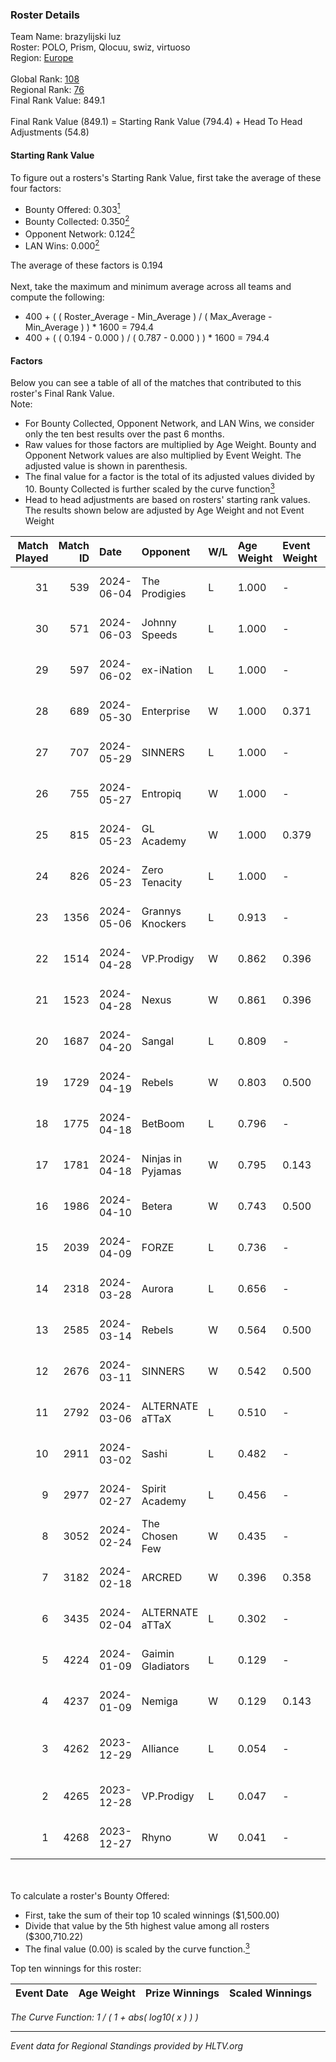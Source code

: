 ### Roster Details<br />
Team Name: brazylijski luz<br />
Roster: POLO, Prism, Qlocuu, swiz, virtuoso<br />
Region: [Europe]( ../standings_europe.md)<br />
<br />
Global Rank: [108](../standings_global.md)<br />
Regional Rank: [76]( ../standings_europe.md)<br />
Final Rank Value:  849.1<br />
<br />
Final Rank Value (849.1) = Starting Rank Value (794.4) + Head To Head Adjustments (54.8)<br />

#### Starting Rank Value<br />
To figure out a rosters's Starting Rank Value, first take the average of these four factors:<br />
- Bounty Offered: 0.303[<sup>1</sup>](#table2)
- Bounty Collected: 0.350[<sup>2</sup>](#table1)
- Opponent Network: 0.124[<sup>2</sup>](#table1)
- LAN Wins: 0.000[<sup>2</sup>](#table1)

The average of these factors is 0.194<br />
<br />
Next, take the maximum and minimum average across all teams and compute the following:<br />
- 400 + ( ( Roster_Average - Min_Average ) / ( Max_Average - Min_Average ) ) * 1600 = 794.4
- 400 + ( ( 0.194 - 0.000 ) / ( 0.787 - 0.000 ) ) * 1600 = 794.4


#### Factors<br />
Below you can see a table of all of the matches that contributed to this roster's Final Rank Value.<br />
Note:<br />

- For Bounty Collected, Opponent Network, and LAN Wins, we consider only the ten best results over the past 6 months.
- Raw values for those factors are multiplied by Age Weight. Bounty and Opponent Network values are also multiplied by Event Weight. The adjusted value is shown in parenthesis.
- The final value for a factor is the total of its adjusted values divided by 10. Bounty Collected is further scaled by the curve function[<sup>3</sup>](#curveFunction)
- Head to head adjustments are based on rosters' starting rank values. The results shown below are adjusted by Age Weight and not Event Weight
<span id="table1"></span><br />


| Match Played | Match ID | Date       | Opponent          | W/L | Age Weight | Event Weight | Bounty Collected | Opponent Network | LAN Wins  | H2H Adj. | Roster                                    |
| -: | -: | :- | :- | :- | :- | :- | :- | :- | :- | -: | :- |
|           31 |      539 | 2024-06-04 | The Prodigies     | L   | 1.000      | -            | -                | -                | -         |   -26.18 | POLO, Prism, Qlocuu, swiz, virtuoso       |
|           30 |      571 | 2024-06-03 | Johnny Speeds     | L   | 1.000      | -            | -                | -                | -         |    -3.78 | POLO, Prism, Qlocuu, swiz, virtuoso       |
|           29 |      597 | 2024-06-02 | ex-iNation        | L   | 1.000      | -            | -                | -                | -         |   -17.64 | POLO, Prism, Qlocuu, swiz, virtuoso       |
|           28 |      689 | 2024-05-30 | Enterprise        | W   | 1.000      | 0.371        | 0.046 (0.017)    | 0.575 (0.213)    | 0 (0.000) |    19.66 | POLO, Prism, Qlocuu, swiz, virtuoso       |
|           27 |      707 | 2024-05-29 | SINNERS           | L   | 1.000      | -            | -                | -                | -         |    -7.98 | POLO, Prism, Qlocuu, swiz, virtuoso       |
|           26 |      755 | 2024-05-27 | Entropiq          | W   | 1.000      | -            | -                | -                | 0 (0.000) |     1.92 | POLO, Prism, Qlocuu, swiz, virtuoso       |
|           25 |      815 | 2024-05-23 | GL Academy        | W   | 1.000      | 0.379        | 0.013 (0.005)    | 0.144 (0.055)    | 0 (0.000) |    12.58 | POLO, Prism, Qlocuu, swiz, virtuoso       |
|           24 |      826 | 2024-05-23 | Zero Tenacity     | L   | 1.000      | -            | -                | -                | -         |    -5.85 | POLO, Prism, Qlocuu, swiz, virtuoso       |
|           23 |     1356 | 2024-05-06 | Grannys Knockers  | L   | 0.913      | -            | -                | -                | -         |   -16.85 | POLO, Prism, Qlocuu, swiz, virtuoso       |
|           22 |     1514 | 2024-04-28 | VP.Prodigy        | W   | 0.862      | 0.396        | 0.033 (0.011)    | 0.518 (0.177)    | 0 (0.000) |    14.07 | POLO, Prism, Qlocuu, swiz, virtuoso       |
|           21 |     1523 | 2024-04-28 | Nexus             | W   | 0.861      | 0.396        | 0.012 (0.004)    | 0.397 (0.136)    | 0 (0.000) |    14.07 | POLO, Prism, Qlocuu, swiz, virtuoso       |
|           20 |     1687 | 2024-04-20 | Sangal            | L   | 0.809      | -            | -                | -                | -         |    -4.85 | POLO, Prism, Qlocuu, swiz, virtuoso       |
|           19 |     1729 | 2024-04-19 | Rebels            | W   | 0.803      | 0.500        | 0.054 (0.022)    | 0.450 (0.181)    | 0 (0.000) |    19.87 | POLO, Prism, Qlocuu, swiz, virtuoso       |
|           18 |     1775 | 2024-04-18 | BetBoom           | L   | 0.796      | -            | -                | -                | -         |    -0.49 | POLO, Prism, Qlocuu, swiz, virtuoso       |
|           17 |     1781 | 2024-04-18 | Ninjas in Pyjamas | W   | 0.795      | 0.143        | 0.315 (0.036)    | 0.497 (0.057)    | 0 (0.000) |    24.83 | POLO, Prism, Qlocuu, swiz, virtuoso       |
|           16 |     1986 | 2024-04-10 | Betera            | W   | 0.743      | 0.500        | -                | 0.089 (0.033)    | 0 (0.000) |     8.99 | POLO, Prism, Qlocuu, swiz, virtuoso       |
|           15 |     2039 | 2024-04-09 | FORZE             | L   | 0.736      | -            | -                | -                | -         |    -4.41 | POLO, Prism, Qlocuu, swiz, virtuoso       |
|           14 |     2318 | 2024-03-28 | Aurora            | L   | 0.656      | -            | -                | -                | -         |    -0.24 | POLO, Prism, Qlocuu, swiz, virtuoso       |
|           13 |     2585 | 2024-03-14 | Rebels            | W   | 0.564      | 0.500        | 0.054 (0.015)    | 0.450 (0.127)    | 0 (0.000) |    14.85 | POLO, Prism, Qlocuu, swiz, virtuoso       |
|           12 |     2676 | 2024-03-11 | SINNERS           | W   | 0.542      | 0.500        | 0.045 (0.012)    | 0.782 (0.212)    | 0 (0.000) |    14.28 | POLO, Prism, Qlocuu, swiz, virtuoso       |
|           11 |     2792 | 2024-03-06 | ALTERNATE aTTaX   | L   | 0.510      | -            | -                | -                | -         |    -3.81 | POLO, Prism, Qlocuu, swiz, virtuoso       |
|           10 |     2911 | 2024-03-02 | Sashi             | L   | 0.482      | -            | -                | -                | -         |    -2.15 | Furlan, phr, POLO, Prism, Qlocuu          |
|            9 |     2977 | 2024-02-27 | Spirit Academy    | L   | 0.456      | -            | -                | -                | -         |    -9.78 | POLO, Prism, Qlocuu, swiz, virtuoso       |
|            8 |     3052 | 2024-02-24 | The Chosen Few    | W   | 0.435      | -            | -                | -                | -         |     4.81 | Furlan, phr, POLO, Prism, Qlocuu          |
|            7 |     3182 | 2024-02-18 | ARCRED            | W   | 0.396      | 0.358        | 0.048 (0.007)    | 0.346 (0.049)    | -         |     7.56 | Furlan, phr, POLO, Prism, Qlocuu          |
|            6 |     3435 | 2024-02-04 | ALTERNATE aTTaX   | L   | 0.302      | -            | -                | -                | -         |    -2.04 | Furlan, phr, POLO, Prism, Qlocuu          |
|            5 |     4224 | 2024-01-09 | Gaimin Gladiators | L   | 0.129      | -            | -                | -                | -         |    -0.40 | Furlan, phr, POLO, Prism, Qlocuu          |
|            4 |     4237 | 2024-01-09 | Nemiga            | W   | 0.129      | 0.143        | 0.486 (0.009)    | -                | -         |     3.82 | Furlan, phr, POLO, Prism, Qlocuu          |
|            3 |     4262 | 2023-12-29 | Alliance          | L   | 0.054      | -            | -                | -                | -         |    -0.59 | avid, b0denmaster, PlesseN, robiin, twist |
|            2 |     4265 | 2023-12-28 | VP.Prodigy        | L   | 0.047      | -            | -                | -                | -         |    -0.54 | Furlan, phr, POLO, Qlocuu, swiz           |
|            1 |     4268 | 2023-12-27 | Rhyno             | W   | 0.041      | -            | -                | -                | -         |     1.01 | Furlan, phr, POLO, Qlocuu, swiz           |

<br />
<span id="table2"></span><br />
To calculate a roster's Bounty Offered:<br />

- First, take the sum of their top 10 scaled winnings ($1,500.00)
- Divide that value by the 5th highest value among all rosters ($300,710.22)
- The final value (0.00) is scaled by the curve function.[<sup>3</sup>](#curveFunction)

Top ten winnings for this roster:<br />

| Event Date | Age Weight | Prize Winnings | Scaled Winnings |
| :- | -: | :- | :- |


<span id="curveFunction"></span>_The Curve Function: 1 / ( 1 + abs( log10( x ) ) )_<br />

---
_Event data for Regional Standings provided by HLTV.org_<br />
